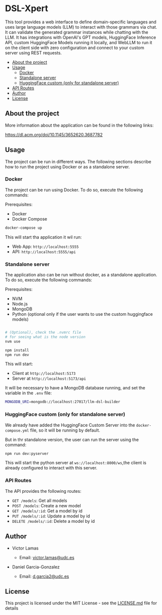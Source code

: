 # DSL-Xpert

This tool provides a web interface to define domain-specific languages and uses large language models (LLM) to interact with those grammars via chat. It can validate the generated grammar instances while chatting with the LLM. It has integrations with OpenAI's GPT models, HuggingFace Inference API, custom HuggingFace Models running it locally, and WebLLM to run it on the client side with zero configuration and connect to your custom server using REST requests.

- [About the project](#about-the-project)
- [Usage](#usage)
  - [Docker](#docker)
  - [Standalone server](#standalone-server)
  - [HuggingFace custom (only for standalone server)](#huggingface-custom-only-for-standalone-server)
- [API Routes](#api-routes)
- [Author](#author)
- [License](#license)

## About the project

More information about the application can be found in the following links:

<https://dl.acm.org/doi/10.1145/3652620.3687782>

## Usage

The project can be run in different ways. The following sections describe how to run the project using Docker or as a standalone server.

### Docker

The project can be run using Docker. To do so, execute the following commands:

Prerequisites:

- Docker
- Docker Compose

```bash
docker-compose up
```

This will start tha application it wil run:

- Web App:  `http://localhost:5555`
- API: `http://localhost:5555/api`

### Standalone server

The application also can be run without docker, as a standalone application. To do so, execute the following commands:

Prerequisites:

- NVM
- Node.js
- MongoDB
- Python (optional only if the user wants to use the custom huggingface models)

```bash

# (Optional), check the .nvmrc file
# for seeing what is the node version
nvm use

npm install
npm run dev
```

This will start:

- Client at `http://localhost:5173`
- Server at `http://localhost:5173/api`

It will be necessary to have a MongoDB database running, and set the variable in the `.env` file:

```bash
MONGODB_URI=mongodb://localhost:27017/llm-dsl-builder
```

### HuggingFace custom (only for standalone server)

We already have added the HuggingFace Custom Server into the `docker-compose.yml` file, so it will be running by default.

But in thr standalone version, the user can run the server using the command:

```bash
npm run dev:pyserver
```

This will start the python server at `ws://localhost:8000/ws`,the client is already configured to interact with this server.

### API Routes

The API provides the following routes:

- `GET /models`: Get all models
- `POST /models`: Create a new model
- `GET /models/:id`: Get a model by id
- `PUT /models/:id`: Update a model by id
- `DELETE /models/:id`: Delete a model by id

## Author

- Victor Lamas
  - Email: <victor.lamas@udc.es>

- Daniel Garcia-Gonzalez
  - Email: <d.garcia2@udc.es>

## License

This project is licensed under the MIT License - see the [LICENSE.md](LICENSE.md) file for details
